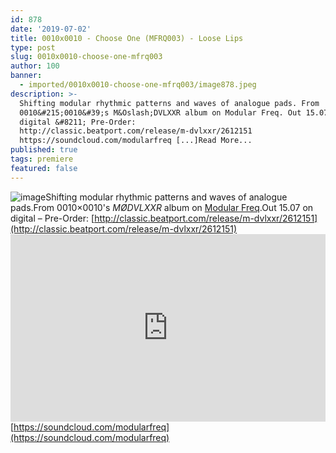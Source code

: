 ```yaml
---
id: 878
date: '2019-07-02'
title: 0010x0010 - Choose One (MFRQ003) - Loose Lips
type: post
slug: 0010x0010-choose-one-mfrq003
author: 100
banner:
  - imported/0010x0010-choose-one-mfrq003/image878.jpeg
description: >-
  Shifting modular rhythmic patterns and waves of analogue pads. From
  0010&#215;0010&#39;s M&Oslash;DVLXXR album on Modular Freq. Out 15.07 on
  digital &#8211; Pre-Order:
  http://classic.beatport.com/release/m-dvlxxr/2612151
  https://soundcloud.com/modularfreq [...]Read More...
published: true
tags: premiere
featured: false
---
```

![image](../imported/0010x0010-choose-one-mfrq003/image878.jpeg)Shifting modular rhythmic patterns and waves of analogue pads.From 0010×0010's _MØDVLXXR_ album on [Modular Freq](https://www.modularfreq.com/).Out 15.07 on digital – Pre-Order: [](http://classic.beatport.com/release/m-dvlxxr/2612151)[http://classic.beatport.com/release/m-dvlxxr/2612151](http://classic.beatport.com/release/m-dvlxxr/2612151)<iframe width='100%' height='300' scrolling='no' frameborder='no' allow='autoplay' src='https://w.soundcloud.com/player/?url=https%3A//api.soundcloud.com/tracks/645268767&color=%23ff5500&auto_play=false&hide_related=false&show_comments=true&show_user=true&show_reposts=false&show_teaser=true'></iframe>[](https://soundcloud.com/modularfreq)[https://soundcloud.com/modularfreq](https://soundcloud.com/modularfreq)